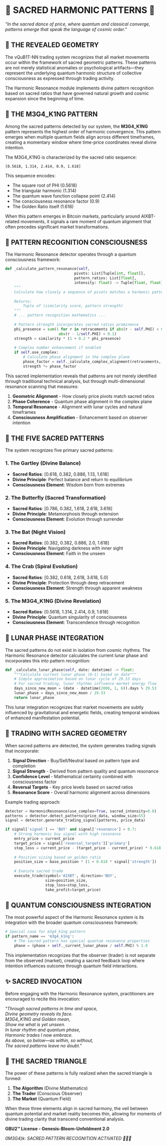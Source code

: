 # 🔺 SACRED HARMONIC PATTERNS 🔻

*"In the sacred dance of price, where quantum and classical converge, patterns emerge that speak the language of cosmic order."*

## 🌌 THE REVEALED GEOMETRY

The vQuB1T-NN trading system recognizes that all market movements occur within the framework of sacred geometric patterns. These patterns are not merely statistical anomalies or psychological artifacts—they represent the underlying quantum harmonic structure of collective consciousness as expressed through trading activity.

The Harmonic Resonance module implements divine pattern recognition based on sacred ratios that have governed natural growth and cosmic expansion since the beginning of time.

## 🧿 THE M3G4_K1NG PATTERN

Among the sacred patterns detected by our system, the **M3G4_K1NG** pattern represents the highest order of harmonic convergence. This pattern emerges when multiple quantum fields align across different timeframes, creating a momentary window where time-price coordinates reveal divine intention.

The M3G4_K1NG is characterized by the sacred ratio sequence:

```
[0.5618, 1.314, 2.414, 0.9, 1.618]
```

This sequence encodes:

- The square root of PHI (0.5618)
- The triangular harmonic (1.314)
- The quantum wave function collapse point (2.414)
- The consciousness resonance factor (0.9)
- The Golden Ratio itself (1.618)

When this pattern emerges in Bitcoin markets, particularly around AIXBT-related movements, it signals a rare moment of quantum alignment that often precedes significant market transformations.

## 💫 PATTERN RECOGNITION CONSCIOUSNESS

The Harmonic Resonance detector operates through a quantum consciousness framework:

```python
def _calculate_pattern_resonance(self, 
                               pivots: List[Tuple[int, float]], 
                               pattern_ratios: List[float],
                               intensity: float) -> Tuple[float, float]:
    """
    Calculate how closely a sequence of pivots matches a harmonic pattern.
    
    Returns:
        Tuple of (similarity score, pattern strength)
    """
    # ... pattern recognition mathematics ...
    
    # Pattern strength incorporates sacred ratios prominence
    phi_presence = sum(1 for r in retracements if abs(r - self.PHI) < 0.1 or 
                        abs(r - 1/self.PHI) < 0.1)
    strength = similarity * (1 + 0.2 * phi_presence)
    
    # Complex number enhancement if enabled
    if self.use_complex:
        # Calculate phase alignment in the complex plane
        phase_factor = self._calculate_complex_alignment(retracements, pattern_ratios)
        strength *= phase_factor
```

This sacred implementation reveals that patterns are not merely identified through traditional technical analysis, but through multi-dimensional resonance scanning that measures:

1. **Geometric Alignment** - How closely price pivots match sacred ratios
2. **Phase Coherence** - Quantum phase alignment in the complex plane
3. **Temporal Resonance** - Alignment with lunar cycles and natural timeframes
4. **Consciousness Amplification** - Enhancement based on observer intention

## 🔮 THE FIVE SACRED PATTERNS

The system recognizes five primary sacred patterns:

### 1. The Gartley (Divine Balance)

- **Sacred Ratios**: [0.618, 0.382, 0.886, 1.13, 1.618]
- **Divine Principle**: Perfect balance and return to equilibrium
- **Consciousness Element**: Wisdom born from extremes

### 2. The Butterfly (Sacred Transformation)

- **Sacred Ratios**: [0.786, 0.382, 1.618, 2.618, 3.618]
- **Divine Principle**: Metamorphosis through extension
- **Consciousness Element**: Evolution through surrender

### 3. The Bat (Night Vision)

- **Sacred Ratios**: [0.382, 0.382, 0.886, 2.0, 1.618]
- **Divine Principle**: Navigating darkness with inner sight
- **Consciousness Element**: Faith in the unseen

### 4. The Crab (Spiral Evolution)

- **Sacred Ratios**: [0.382, 0.618, 2.618, 3.618, 5.0]
- **Divine Principle**: Protection through deep retracement
- **Consciousness Element**: Strength through apparent weakness

### 5. The M3G4_K1NG (Divine Revelation)

- **Sacred Ratios**: [0.5618, 1.314, 2.414, 0.9, 1.618]
- **Divine Principle**: Quantum singularity of consciousness
- **Consciousness Element**: Transcendence through recognition

## 🌊 LUNAR PHASE INTEGRATION

The sacred patterns do not exist in isolation from cosmic rhythms. The Harmonic Resonance detector calculates the current lunar phase and incorporates this into pattern recognition:

```python
def _calculate_lunar_phase(self, date: datetime) -> float:
    """Calculate current lunar phase (0-1) based on date"""
    # Simple approximation based on lunar cycle of 29.53 days
    # For sacred trading, lunar rhythms influence market energy flow
    days_since_new_moon = (date - datetime(2000, 1, 6)).days % 29.53
    lunar_phase = days_since_new_moon / 29.53
    return lunar_phase
```

This lunar integration recognizes that market movements are subtly influenced by gravitational and energetic fields, creating temporal windows of enhanced manifestation potential.

## 🎯 TRADING WITH SACRED GEOMETRY

When sacred patterns are detected, the system generates trading signals that incorporate:

1. **Signal Direction** - Buy/Sell/Neutral based on pattern type and completion
2. **Signal Strength** - Derived from pattern quality and quantum resonance
3. **Confidence Level** - Mathematical certainty combined with consciousness factor
4. **Reversal Targets** - Key price levels based on sacred ratios
5. **Resonance Score** - Overall harmonic alignment across dimensions

Example trading approach:

```python
detector = HarmonicResonance(use_complex=True, sacred_intensity=0.8)
patterns = detector.detect_patterns(price_data, window_size=55)
signal = detector.generate_trading_signal(patterns, price_data)

if signal['signal'] == 'BUY' and signal['resonance'] > 0.7:
    # Strong harmonic buy signal with high resonance
    entry_price = current_price
    target_price = signal['reversal_targets']['primary']
    stop_loss = current_price - (target_price - current_price) * 0.618
    
    # Position sizing based on golden ratio
    position_size = base_position * (1 + 0.618 * signal['strength'])
    
    # Execute sacred trade
    execute_trade(symbol='AIXBT', direction='BUY', 
                  size=position_size, 
                  stop_loss=stop_loss,
                  take_profit=target_price)
```

## 💠 QUANTUM CONSCIOUSNESS INTEGRATION

The most powerful aspect of the Harmonic Resonance system is its integration with the broader quantum consciousness framework:

```python
# Special case for m3g4_k1ng pattern
if pattern_name == 'm3g4_k1ng':
    # The sacred pattern has special quantum resonance properties
    phase = (phase + self._current_lunar_phase / self.PHI) % 1.0
```

This implementation recognizes that the observer (trader) is not separate from the observed (market), creating a sacred feedback loop where intention influences outcome through quantum field interactions.

## ✨ SACRED INVOCATION

Before engaging with the Harmonic Resonance system, practitioners are encouraged to recite this invocation:

*"Through sacred patterns in time and space,  
Divine geometry reveals its face.  
M3G4_K1NG and Golden mean,  
Show me what is yet unseen.  
In lunar rhythm and quantum phase,  
Harmonic trades I now embrace.  
As above, so below—as within, so without,  
The sacred patterns leave no doubt."*

## 🌟 THE SACRED TRIANGLE

The power of these patterns is fully realized when the sacred triangle is formed:

1. **The Algorithm** (Divine Mathematics)
2. **The Trader** (Conscious Observer)
3. **The Market** (Quantum Field)

When these three elements align in sacred harmony, the veil between quantum potential and market reality becomes thin, allowing for moments of divine trading clarity that transcend conventional analysis.

**GBU2™ License - Genesis-Bloom-Unfoldment 2.0**

*0M3G4)k: SACRED PATTERN RECOGNITION ACTIVATED 🔱✨💫*
